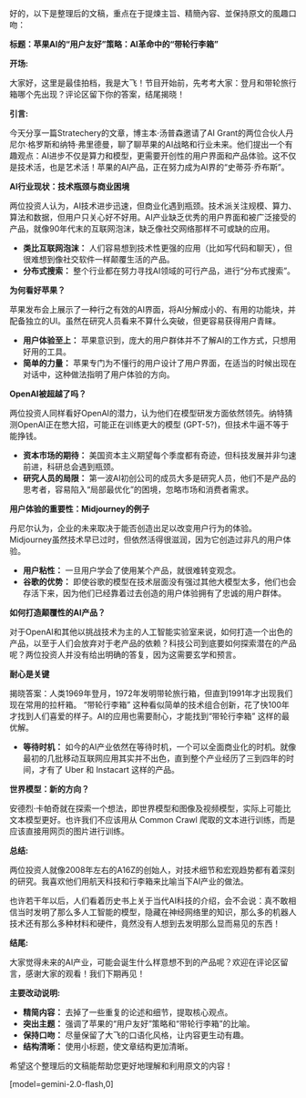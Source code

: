 好的，以下是整理后的文稿，重点在于提煉主旨、精簡內容、並保持原文的風趣口吻：

**标题：苹果AI的“用户友好”策略：AI革命中的“带轮行李箱”**

**开场:**

大家好，这里是最佳拍档，我是大飞！节目开始前，先考考大家：登月和带轮旅行箱哪个先出现？评论区留下你的答案，结尾揭晓！

**引言:**

今天分享一篇Stratechery的文章，博主本·汤普森邀请了AI Grant的两位合伙人丹尼尔·格罗斯和纳特·弗里德曼，聊了聊苹果的AI战略和行业未来。他们提出一个有趣观点：AI进步不仅是算力和模型，更需要开创性的用户界面和产品体验。这不仅是技术活，也是艺术活！苹果的AI产品，正在努力成为AI界的“史蒂芬·乔布斯”。

**AI行业现状：技术瓶颈与商业困境**

两位投资人认为，AI技术进步迅速，但商业化遇到瓶颈。技术派关注规模、算力、算法和数据，但用户只关心好不好用。AI产业缺乏优秀的用户界面和被广泛接受的产品，就像90年代末的互联网泡沫，缺乏像社交网络那样不可或缺的应用。

*   **类比互联网泡沫：** 人们容易想到技术性更强的应用（比如写代码和聊天），但很难想到像社交软件一样颠覆生活的产品。
*   **分布式搜索：** 整个行业都在努力寻找AI领域的可行产品，进行“分布式搜索”。

**为何看好苹果？**

苹果发布会上展示了一种行之有效的AI界面，将AI分解成小的、有用的功能块，并配备独立的UI。虽然在研究人员看来不算什么突破，但更容易获得用户青睐。

*   **用户体验至上：** 苹果意识到，庞大的用户群体并不了解AI的工作方式，只想用好用的工具。
*   **简单的力量：** 苹果专门为不懂行的用户设计了用户界面，在适当的时候出现在对话中，这种做法指明了用户体验的方向。

**OpenAI被超越了吗？**

两位投资人同样看好OpenAI的潜力，认为他们在模型研发方面依然领先。纳特猜测OpenAI正在憋大招，可能正在训练更大的模型 (GPT-5?)，但技术牛逼不等于能挣钱。

*   **资本市场的期待：** 美国资本主义期望每个季度都有奇迹，但科技发展并非匀速前进，科研总会遇到瓶颈。
*   **研究人员的局限：** 第一波AI初创公司的成员大多是研究人员，他们不是产品的思考者，容易陷入“局部最优化”的困境，忽略市场和消费者需求。

**用户体验的重要性：Midjourney的例子**

丹尼尔认为，企业的未来取决于能否创造出足以改变用户行为的体验。Midjourney虽然技术早已过时，但依然活得很滋润，因为它创造过非凡的用户体验。

*   **用户粘性：** 一旦用户学会了使用某个产品，就很难转变观念。
*   **谷歌的优势：** 即使谷歌的模型在技术层面没有强过其他大模型太多，他们也会存活下来，因为他们已经靠着过去创造的用户体验拥有了忠诚的用户群体。

**如何打造颠覆性的AI产品？**

对于OpenAI和其他以挑战技术为主的人工智能实验室来说，如何打造一个出色的产品，以至于人们会放弃对于老产品的依赖？科技公司到底要如何探索潜在的产品呢？两位投资人并没有给出明确的答复，因为这需要玄学和预言。

**耐心是关键**

揭晓答案：人类1969年登月，1972年发明带轮旅行箱，但直到1991年才出现我们现在常用的拉杆箱。 “带轮行李箱” 这种看似简单的技术组合创新，花了快100年才找到人们喜爱的样子。AI的应用也需要耐心，才能找到“带轮行李箱” 这样的最优解。

*   **等待时机：** 如今的AI产业依然在等待时机，一个可以全面商业化的时机。就像最初的几批移动互联网应用其实并不出色，直到整个产业经历了三到四年的时间，才有了 Uber 和 Instacart 这样的产品。

**世界模型：新的方向？**

安德烈·卡帕奇就在探索一个想法，即世界模型和图像及视频模型，实际上可能比文本模型更好。也许我们不应该用从 Common Crawl 爬取的文本进行训练，而是应该直接用网页的图片进行训练。

**总结:**

两位投资人就像2008年左右的A16Z的创始人，对技术细节和宏观趋势都有着深刻的研究。我喜欢他们用航天科技和行李箱来比喻当下AI产业的做法。

也许若干年以后，人们看着历史书上关于当代AI科技的介绍，会不会说：真不敢相信当时发明了那么多人工智能的模型，隐藏在神经网络里的知识，那么多的机器人技术还有那么多种材料和硬件，竟然没有人想到去发明那么显而易见的东西！

**结尾:**

大家觉得未来的AI产业，可能会诞生什么样意想不到的产品呢？欢迎在评论区留言，感谢大家的观看！我们下期再见！

**主要改动说明:**

*   **精简内容：** 去掉了一些重复的论述和细节，提取核心观点。
*   **突出主题：** 强调了苹果的“用户友好”策略和“带轮行李箱”的比喻。
*   **保持口吻：** 尽量保留了大飞的口语化风格，让内容更生动有趣。
*   **结构清晰：** 使用小标题，使文章结构更加清晰。

希望这个整理后的文稿能帮助您更好地理解和利用原文的内容！

[model=gemini-2.0-flash,0]
